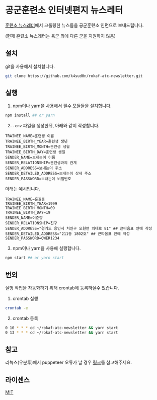 # 공군훈련소 인터넷편지 뉴스레터

[훈련소 뉴스레터](https://campnews21.com/)에서 크롤링한 뉴스들을 공군훈련소 인편으로 보내드립니다.

(현재 훈련소 뉴스레터는 육군 외에 다른 군을 지원하지 않음)

## 설치

git을 사용해서 설치합니다.

```bash
git clone https://github.com/k4sud0n/rokaf-atc-newsletter.git
```

## 실행

1) npm이나 yarn을 사용해서 필수 모듈들을 설치합니다.

```bash
npm install ## or yarn
```

2) ```.env``` 파일을 생성한뒤, 아래와 같이 작성합니다.

```
TRAINEE_NAME=훈련생 이름
TRAINEE_BIRTH_YEAR=훈련생 생년
TRAINEE_BIRTH_MONTH=훈련생 생월
TRAINEE_BIRTH_DAY=훈련생 생일
SENDER_NAME=보내는이 이름
SENDER_RELATIONSHIP=훈련생과의 관계
SENDER_ADDRESS=보내는이 주소
SENDER_DETAILED_ADDRESS=보내는이 상세 주소
SENDER_PASSWORD=보내는이 비밀번호
```
아래는 예시입니다.
```
TRAINEE_NAME=홍길동
TRAINEE_BIRTH_YEAR=1999
TRAINEE_BIRTH_MONTH=09
TRAINEE_BIRTH_DAY=19
SENDER_NAME=이춘향
SENDER_RELATIONSHIP=친구
SENDER_ADDRESS="경기도 용인시 처인구 모현면 외대로 81" ## 큰따옴표 안에 작성
SENDER_DETAILED_ADDRESS="211동 1802호" ## 큰따옴표 안에 작성
SENDER_PASSWORD=QWER1234
```

3) npm이나 yarn을 사용해 실행합니다.

```bash
npm start ## or yarn start
```

## 번외

실행 작업을 자동화하기 위해 crontab에 등록하실수 있습니다.

1. crontab 실행
```bash
crontab -e
```

2. crontab 등록
```bash
0 10 * * * cd ~/rokaf-atc-newsletter && yarn start
0 13 * * * cd ~/rokaf-atc-newsletter && yarn start
```

## 참고

리눅스(우분투)에서 puppeteer 오류가 날 경우 [링크](https://curryyou.tistory.com/222)를 참고해주세요.

## 라이센스

[MIT](https://choosealicense.com/licenses/mit/)
